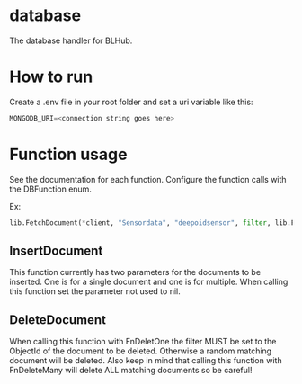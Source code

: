 # database
The database handler for BLHub.

# How to run
Create a .env file in your root folder and set a uri variable like this:

```python
MONGODB_URI=<connection string goes here>
```

# Function usage
See the documentation for each function.
Configure the function calls with the DBFunction enum.

Ex:
```python
lib.FetchDocument(*client, "Sensordata", "deepoidsensor", filter, lib.FnFindOne)
```

## InsertDocument
This function currently has two parameters for the documents to be inserted. One is for a single document and one is for multiple. When calling this function set the parameter not used to nil.

## DeleteDocument
When calling this function with FnDeletOne the filter MUST be set to the ObjectId of the document to be deleted. Otherwise a random matching document will be deleted. Also keep in mind that calling this function with FnDeleteMany will delete ALL matching documents so be careful!